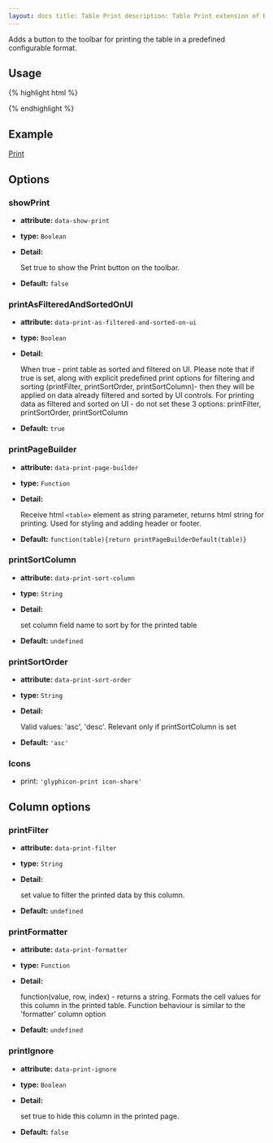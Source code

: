 ```yaml
---
layout: docs title: Table Print description: Table Print extension of Bootstrap Table. group: extensions toc: true
---
```


Adds a button to the toolbar for printing the table in a predefined configurable format.

## Usage

{% highlight html %}
<script src="extensions/print/bootstrap-table-print.js"></script>
{% endhighlight %}

## Example

[Print](https://examples.bootstrap-table.com/#extensions/print.html)

## Options

### showPrint

- **attribute:** `data-show-print`

- **type:** `Boolean`

- **Detail:**

  Set true to show the Print button on the toolbar.

- **Default:** `false`

### printAsFilteredAndSortedOnUI

- **attribute:** `data-print-as-filtered-and-sorted-on-ui`

- **type:** `Boolean`

- **Detail:**

  When true - print table as sorted and filtered on UI. Please note that if true is set, along with explicit predefined
  print options for filtering and sorting (printFilter, printSortOrder, printSortColumn)- then they will be applied on
  data already filtered and sorted by UI controls. For printing data as filtered and sorted on UI - do not set these 3
  options: printFilter, printSortOrder, printSortColumn

- **Default:** `true`

### printPageBuilder

- **attribute:** `data-print-page-builder`

- **type:** `Function`

- **Detail:**

  Receive html `<table>` element as string parameter, returns html string for printing. Used for styling and adding
  header or footer.

- **Default:** `function(table){return printPageBuilderDefault(table)}`

### printSortColumn

- **attribute:** `data-print-sort-column`

- **type:** `String`

- **Detail:**

  set column field name to sort by for the printed table

- **Default:** `undefined`

### printSortOrder

- **attribute:** `data-print-sort-order`

- **type:** `String`

- **Detail:**

  Valid values: 'asc', 'desc'. Relevant only if printSortColumn is set

- **Default:** `'asc'`

### Icons

* print: `'glyphicon-print icon-share'`

## Column options

### printFilter

- **attribute:** `data-print-filter`

- **type:** `String`

- **Detail:**

  set value to filter the printed data by this column.

- **Default:** `undefined`

### printFormatter

- **attribute:** `data-print-formatter`

- **type:** `Function`

- **Detail:**

  function(value, row, index) - returns a string. Formats the cell values for this column in the printed table. Function
  behaviour is similar to the 'formatter' column option

- **Default:** `undefined`

### printIgnore

- **attribute:** `data-print-ignore`

- **type:** `Boolean`

- **Detail:**

  set true to hide this column in the printed page.

- **Default:** `false`
